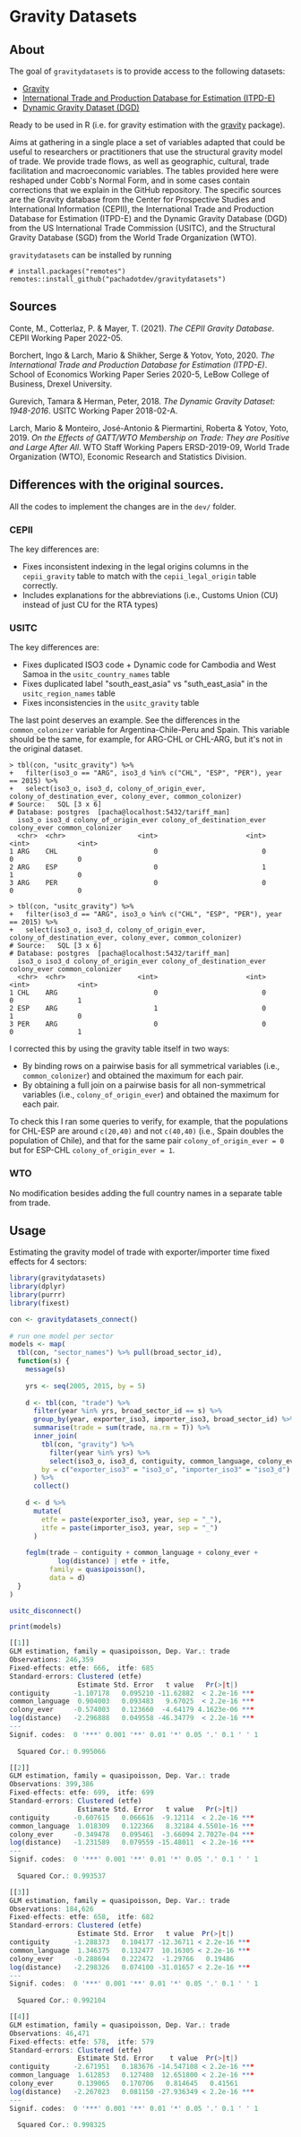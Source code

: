 # Gravity Datasets

<!-- badges: start -->
<!-- badges: end -->

## About

The goal of `gravitydatasets` is to provide access to the following datasets:

* [Gravity](http://www.cepii.fr/CEPII/en/bdd_modele/bdd_modele_item.asp?id=8) 
* [International Trade and Production Database for Estimation (ITPD-E)](https://www.usitc.gov/data/gravity/itpde.htm)
* [Dynamic Gravity Dataset (DGD)](https://www.usitc.gov/data/gravity/dgd.htm)

Ready to be used in R (i.e. for gravity estimation with the [gravity](https://pacha.dev/gravity) package).

Aims at gathering in a single place a set of variables adapted that could be useful to researchers or practitioners that use the structural gravity model of trade. We provide trade flows, as well as geographic, cultural, trade facilitation and macroeconomic variables. The tables provided here were reshaped under Cobb's Normal Form, and in some cases contain corrections that we explain in the GitHub repository. The specific sources are the Gravity database from the Center for Prospective Studies and International Information (CEPII), the International Trade and Production Database for Estimation (ITPD-E) and the Dynamic Gravity Database (DGD) from the US International Trade Commission (USITC), and the Structural Gravity Database (SGD) from the World Trade Organization (WTO).

`gravitydatasets` can be installed by running

```
# install.packages("remotes")
remotes::install_github("pachadotdev/gravitydatasets")
```

## Sources

Conte, M., Cotterlaz, P. & Mayer, T. (2021). *The CEPII Gravity Database*. CEPII Working Paper 2022-05.

Borchert, Ingo & Larch, Mario & Shikher, Serge & Yotov, Yoto, 2020. *The International Trade and Production Database for Estimation (ITPD-E)*. School of Economics Working Paper Series 2020-5, LeBow College of Business, Drexel University.

Gurevich, Tamara & Herman, Peter, 2018. *The Dynamic Gravity Dataset: 1948-2016*. USITC Working Paper 2018-02-A.

Larch, Mario & Monteiro, José-Antonio & Piermartini, Roberta & Yotov, Yoto, 2019. *On the Effects of GATT/WTO Membership on Trade: They are Positive and Large After All*. WTO Staff Working Papers ERSD-2019-09, World Trade Organization (WTO), Economic Research and Statistics Division.

## Differences with the original sources.

All the codes to implement the changes are in the `dev/` folder.

### CEPII

The key differences are:

* Fixes inconsistent indexing in the legal origins columns in the `cepii_gravity` table to match with the `cepii_legal_origin` table correctly.
* Includes explanations for the abbreviations (i.e., Customs Union (CU) instead of just CU for the RTA types)

### USITC

The key differences are:

* Fixes duplicated ISO3 code + Dynamic code for Cambodia and West Samoa in the `usitc_country_names` table
* Fixes duplicated label "south_east_asia" vs "suth_east_asia" in the `usitc_region_names` table
* Fixes inconsistencies in the `usitc_gravity` table

The last point deserves an example. See the differences in the `common_colonizer` variable for Argentina-Chile-Peru and Spain. This variable should be the same, for example, for ARG-CHL or CHL-ARG, but it's not in the original dataset.

```
> tbl(con, "usitc_gravity") %>% 
+   filter(iso3_o == "ARG", iso3_d %in% c("CHL", "ESP", "PER"), year == 2015) %>%
+   select(iso3_o, iso3_d, colony_of_origin_ever, colony_of_destination_ever, colony_ever, common_colonizer)
# Source:   SQL [3 x 6]
# Database: postgres  [pacha@localhost:5432/tariff_man]
  iso3_o iso3_d colony_of_origin_ever colony_of_destination_ever colony_ever common_colonizer
  <chr>  <chr>                  <int>                      <int>       <int>            <int>
1 ARG    CHL                        0                          0           0                0
2 ARG    ESP                        0                          1           1                0
3 ARG    PER                        0                          0           0                0

> tbl(con, "usitc_gravity") %>% 
+   filter(iso3_d == "ARG", iso3_o %in% c("CHL", "ESP", "PER"), year == 2015) %>%
+   select(iso3_o, iso3_d, colony_of_origin_ever, colony_of_destination_ever, colony_ever, common_colonizer)
# Source:   SQL [3 x 6]
# Database: postgres  [pacha@localhost:5432/tariff_man]
  iso3_o iso3_d colony_of_origin_ever colony_of_destination_ever colony_ever common_colonizer
  <chr>  <chr>                  <int>                      <int>       <int>            <int>
1 CHL    ARG                        0                          0           0                1
2 ESP    ARG                        1                          0           1                0
3 PER    ARG                        0                          0           0                1
```

I corrected this by using the gravity table itself in two ways:

* By binding rows on a pairwise basis for all symmetrical variables (i.e., `common_colonizer`) and obtained the maximum for each pair.
* By obtaining a full join on a pairwise basis for all non-symmetrical variables (i.e., `colony_of_origin_ever`) and obtained the maximum for each pair.

To check this I ran some queries to verify, for example, that the populations for CHL-ESP are around `c(20,40)` and not `c(40,40)` (i.e., Spain doubles the population of Chile), and that for the same pair `colony_of_origin_ever = 0` but for ESP-CHL `colony_of_origin_ever = 1`.

### WTO

No modification besides adding the full country names in a separate table from trade.

## Usage

Estimating the gravity model of trade with exporter/importer time fixed effects for 4 sectors:

```r
library(gravitydatasets)
library(dplyr)
library(purrr)
library(fixest)

con <- gravitydatasets_connect()
  
# run one model per sector
models <- map(
  tbl(con, "sector_names") %>% pull(broad_sector_id),
  function(s) {
    message(s)
    
    yrs <- seq(2005, 2015, by = 5)
    
    d <- tbl(con, "trade") %>% 
      filter(year %in% yrs, broad_sector_id == s) %>% 
      group_by(year, exporter_iso3, importer_iso3, broad_sector_id) %>% 
      summarise(trade = sum(trade, na.rm = T)) %>% 
      inner_join(
        tbl(con, "gravity") %>% 
          filter(year %in% yrs) %>% 
          select(iso3_o, iso3_d, contiguity, common_language, colony_ever, distance),
        by = c("exporter_iso3" = "iso3_o", "importer_iso3" = "iso3_d")
      ) %>% 
      collect()
    
    d <- d %>% 
      mutate(
        etfe = paste(exporter_iso3, year, sep = "_"),
        itfe = paste(importer_iso3, year, sep = "_")
      )
    
    feglm(trade ~ contiguity + common_language + colony_ever + 
            log(distance) | etfe + itfe,
          family = quasipoisson(),
          data = d)
  }
)

usitc_disconnect()
```

```r
print(models)

[[1]]
GLM estimation, family = quasipoisson, Dep. Var.: trade
Observations: 246,359 
Fixed-effects: etfe: 666,  itfe: 685
Standard-errors: Clustered (etfe) 
                 Estimate Std. Error   t value   Pr(>|t|)    
contiguity      -1.107178   0.095210 -11.62882  < 2.2e-16 ***
common_language  0.904003   0.093483   9.67025  < 2.2e-16 ***
colony_ever     -0.574003   0.123660  -4.64179 4.1623e-06 ***
log(distance)   -2.296888   0.049558 -46.34779  < 2.2e-16 ***
---
Signif. codes:  0 '***' 0.001 '**' 0.01 '*' 0.05 '.' 0.1 ' ' 1
                                           
  Squared Cor.: 0.995066                   

[[2]]
GLM estimation, family = quasipoisson, Dep. Var.: trade
Observations: 399,386 
Fixed-effects: etfe: 699,  itfe: 699
Standard-errors: Clustered (etfe) 
                 Estimate Std. Error   t value   Pr(>|t|)    
contiguity      -0.607615   0.066616  -9.12114  < 2.2e-16 ***
common_language  1.018309   0.122366   8.32184 4.5501e-16 ***
colony_ever     -0.349478   0.095461  -3.66094 2.7027e-04 ***
log(distance)   -1.231589   0.079559 -15.48011  < 2.2e-16 ***
---
Signif. codes:  0 '***' 0.001 '**' 0.01 '*' 0.05 '.' 0.1 ' ' 1
                                           
  Squared Cor.: 0.993537                   

[[3]]
GLM estimation, family = quasipoisson, Dep. Var.: trade
Observations: 184,626 
Fixed-effects: etfe: 658,  itfe: 682
Standard-errors: Clustered (etfe) 
                 Estimate Std. Error   t value  Pr(>|t|)    
contiguity      -1.288373   0.104177 -12.36711 < 2.2e-16 ***
common_language  1.346375   0.132477  10.16305 < 2.2e-16 ***
colony_ever     -0.288694   0.222472  -1.29766   0.19486    
log(distance)   -2.298326   0.074100 -31.01657 < 2.2e-16 ***
---
Signif. codes:  0 '***' 0.001 '**' 0.01 '*' 0.05 '.' 0.1 ' ' 1
                                           
  Squared Cor.: 0.992104                   

[[4]]
GLM estimation, family = quasipoisson, Dep. Var.: trade
Observations: 46,471 
Fixed-effects: etfe: 578,  itfe: 579
Standard-errors: Clustered (etfe) 
                 Estimate Std. Error    t value  Pr(>|t|)    
contiguity      -2.671951   0.183676 -14.547108 < 2.2e-16 ***
common_language  1.612853   0.127480  12.651800 < 2.2e-16 ***
colony_ever      0.139065   0.170706   0.814645   0.41561    
log(distance)   -2.267023   0.081150 -27.936349 < 2.2e-16 ***
---
Signif. codes:  0 '***' 0.001 '**' 0.01 '*' 0.05 '.' 0.1 ' ' 1
                                           
  Squared Cor.: 0.998325
```
